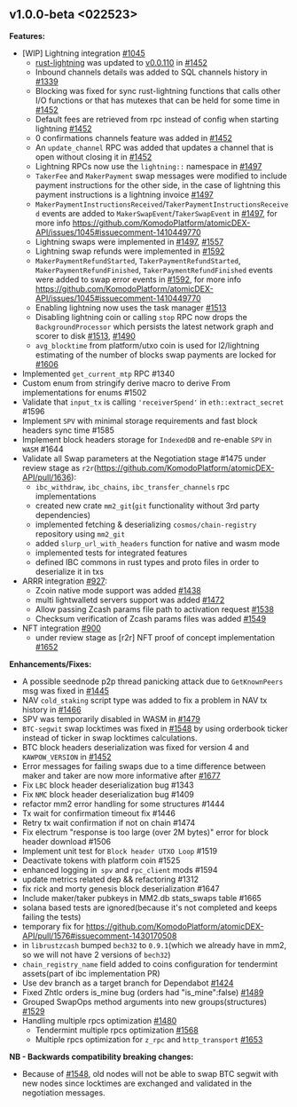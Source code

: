 ## v1.0.0-beta <022523>

**Features:**
- [WIP] Lightning integration [#1045](https://github.com/KomodoPlatform/atomicDEX-API/issues/1045)
  - [rust-lightning](https://github.com/lightningdevkit/rust-lightning) was updated to [v0.0.110](https://github.com/lightningdevkit/rust-lightning/releases/tag/v0.0.110) in [#1452](https://github.com/KomodoPlatform/atomicDEX-API/pull/1452)
  - Inbound channels details was added to SQL channels history in [#1339](https://github.com/KomodoPlatform/atomicDEX-API/pull/1339) 
  - Blocking was fixed for sync rust-lightning functions that calls other I/O functions or that has mutexes that can be held for some time in [#1452](https://github.com/KomodoPlatform/atomicDEX-API/pull/1452)
  - Default fees are retrieved from rpc instead of config when starting lightning [#1452](https://github.com/KomodoPlatform/atomicDEX-API/pull/1452)
  - 0 confirmations channels feature was added in [#1452](https://github.com/KomodoPlatform/atomicDEX-API/pull/1452)
  - An `update_channel` RPC was added that updates a channel that is open without closing it in [#1452](https://github.com/KomodoPlatform/atomicDEX-API/pull/1452)
  - Lightning RPCs now use the `lightning::` namespace in [#1497](https://github.com/KomodoPlatform/atomicDEX-API/pull/1497)
  - `TakerFee` and `MakerPayment` swap messages were modified to include payment instructions for the other side, in the case of lightning this payment instructions is a lightning invoice [#1497](https://github.com/KomodoPlatform/atomicDEX-API/pull/1497)
  - `MakerPaymentInstructionsReceived`/`TakerPaymentInstructionsReceived` events are added to `MakerSwapEvent`/`TakerSwapEvent` in [#1497](https://github.com/KomodoPlatform/atomicDEX-API/pull/1497), for more info https://github.com/KomodoPlatform/atomicDEX-API/issues/1045#issuecomment-1410449770
  - Lightning swaps were implemented in [#1497](https://github.com/KomodoPlatform/atomicDEX-API/pull/1497), [#1557
](https://github.com/KomodoPlatform/atomicDEX-API/pull/1557)
  - Lightning swap refunds were implemented in [#1592](https://github.com/KomodoPlatform/atomicDEX-API/pull/1592)
  - `MakerPaymentRefundStarted`, `TakerPaymentRefundStarted`, `MakerPaymentRefundFinished`, `TakerPaymentRefundFinished` events were added to swap error events in [#1592](https://github.com/KomodoPlatform/atomicDEX-API/pull/1592), for more info https://github.com/KomodoPlatform/atomicDEX-API/issues/1045#issuecomment-1410449770
  - Enabling lightning now uses the task manager [#1513](https://github.com/KomodoPlatform/atomicDEX-API/pull/1513)
  - Disabling lightning coin or calling `stop` RPC now drops the `BackgroundProcessor` which persists the latest network graph and scorer to disk [#1513](https://github.com/KomodoPlatform/atomicDEX-API/pull/1513), [#1490](https://github.com/KomodoPlatform/atomicDEX-API/pull/1490)
  - `avg_blocktime` from platform/utxo coin is used for l2/lightning estimating of the number of blocks swap payments are locked for [#1606](https://github.com/KomodoPlatform/atomicDEX-API/pull/1606)
- Implemented `get_current_mtp` RPC #1340
- Custom enum from stringify derive macro to derive From implementations for enums  #1502
- Validate that  `input_tx` is calling `'receiverSpend'` in `eth::extract_secret` #1596 
- Implement `SPV` with minimal storage requirements and fast block headers sync time #1585
-  Implement block headers storage for `IndexedDB` and re-enable `SPV` in `WASM` #1644
- Validate all Swap parameters at the Negotiation stage #1475
under review stage as `r2r`(https://github.com/KomodoPlatform/atomicDEX-API/pull/1636):
  - `ibc_withdraw`, `ibc_chains`, `ibc_transfer_channels` rpc implementations
  - created new crate `mm2_git`(`git` functionality without 3rd party dependencies)
  - implemented fetching & deserializing `cosmos/chain-registry` repository using `mm2_git` 
  - added `slurp_url_with_headers` function for native and wasm mode
  - implemented tests for integrated features
  - defined IBC commons in rust types and proto files in order to deserialize it in txs
- ARRR integration [#927](https://github.com/KomodoPlatform/atomicDEX-API/issues/927):
   - Zcoin native mode support was added [#1438](https://github.com/KomodoPlatform/atomicDEX-API/pull/1438)
   - multi lightwalletd servers support was added [#1472](https://github.com/KomodoPlatform/atomicDEX-API/pull/1472)
   - Allow passing Zcash params file path to activation request [#1538](https://github.com/KomodoPlatform/atomicDEX-API/pull/1538)
   - Checksum verification of Zcash params files was added  [#1549](https://github.com/KomodoPlatform/atomicDEX-API/pull/1549)
-  NFT integration [#900](https://github.com/KomodoPlatform/atomicDEX-API/issues/900)
   - under review stage as [r2r] NFT proof of concept implementation [#1652](https://github.com/KomodoPlatform/atomicDEX-API/pull/1652)
   
**Enhancements/Fixes:**
- A possible seednode p2p thread panicking attack due to `GetKnownPeers` msg was fixed in [#1445](https://github.com/KomodoPlatform/atomicDEX-API/pull/1445)
- NAV `cold_staking` script type was added to fix a problem in NAV tx history in [#1466](https://github.com/KomodoPlatform/atomicDEX-API/pull/1466)
- SPV was temporarily disabled in WASM in [#1479](https://github.com/KomodoPlatform/atomicDEX-API/pull/1479)
- `BTC-segwit` swap locktimes was fixed in [#1548](https://github.com/KomodoPlatform/atomicDEX-API/pull/1548) by using orderbook ticker instead of ticker in swap locktimes calculations.
- BTC block headers deserialization was fixed for version 4 and `KAWPOW_VERSION` in [#1452](https://github.com/KomodoPlatform/atomicDEX-API/pull/1452)
- Error messages for failing swaps due to a time difference between maker and taker are now more informative after [#1677](https://github.com/KomodoPlatform/atomicDEX-API/pull/1677)
- Fix `LBC` block header deserialization bug #1343
- Fix `NMC` block header deserialization bug #1409
- refactor mm2 error handling for some structures #1444
- Tx wait for confirmation timeout fix #1446
- Retry tx wait confirmation if not on chain #1474
- Fix electrum "response is too large (over 2M bytes)" error for block header download #1506
- Implement unit test for `Block header UTXO Loop` #1519
- Deactivate tokens with platform coin #1525
- enhanced logging in` spv` and `rpc_client` mods #1594
- update metrics related dep && refactoring #1312
- fix rick and morty genesis block deserialization #1647
- Include maker/taker pubkeys in MM2.db stats_swaps table #1665
- solana based tests are ignored(because it's not completed and keeps failing the tests)
- temporary fix for https://github.com/KomodoPlatform/atomicDEX-API/pull/1576#issuecomment-1430170508
- in `librustzcash` bumped `bech32` to `0.9.1`(which we already have in mm2, so we will not have 2 versions of `bech32`)
- `chain_registry_name` field added to coins configuration for tendermint assets(part of ibc implementation PR)
- Use dev branch as a target branch for Dependabot [#1424](https://github.com/KomodoPlatform/atomicDEX-API/pull/1424)
- Fixed Zhtlc orders is_mine bug (orders had "is_mine":false)  [#1489](https://github.com/KomodoPlatform/atomicDEX-API/pull/1489)
- Grouped SwapOps method arguments into new groups(structures) [#1529](https://github.com/KomodoPlatform/atomicDEX-API/pull/1529)
- Handling multiple rpcs optimization [#1480](https://github.com/KomodoPlatform/atomicDEX-API/issues/1480)
  - Tendermint multiple rpcs optimization [#1568](https://github.com/KomodoPlatform/atomicDEX-API/pull/1568)
  - Multiple rpcs optimization for `z_rpc` and `http_transport` [#1653](https://github.com/KomodoPlatform/atomicDEX-API/pull/1653)
  
**NB - Backwards compatibility breaking changes:**
- Because of [#1548](https://github.com/KomodoPlatform/atomicDEX-API/pull/1548), old nodes will not be able to swap BTC segwit with new nodes since locktimes are exchanged and validated in the negotiation messages.
